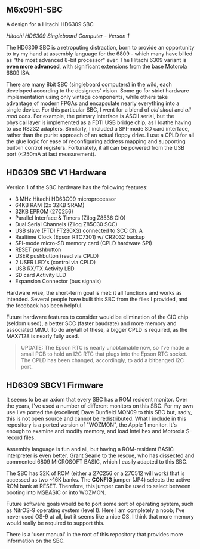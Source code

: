 ## M6x09H1-SBC
A design for a Hitachi HD6309 SBC

_Hitachi HD6309 Singleboard Computer - Verson 1_
 
The HD6309 SBC is a retroputing distraction, born to provide an opportunity to try my hand at assembly language for the 6809 - which many have billed as "the most advanced 8-bit processor" ever. The Hitachi 6309 variant is **even more advanced**, with significant extensions from the base Motorola 6809 ISA. 

There are many 8bit SBC (singleboard computers) in the wild, each developed according to the designers' vision. Some go for strict hardware implementation using only vintage components, while others take advantage of modern FPGAs and encapsulate nearly everything into a single device. For this particular SBC, I went for a blend of *old skool* and *all mod cons*. For example, the primary interface is ASCII serial, but the physical layer is implemented as a FDTI USB
bridge chip, as I loathe having to use RS232 adapters. Similarly, I included a SPI-mode SD card interface, rather than the purist approach of an actual floppy drive. I use a CPLD for all the glue logic for ease of reconfiguring address mapping and supporting built-in control registers. Fortunately, it all can be powered from the USB port (<250mA at last measurement).

## HD6309 SBC V1 Hardware

Version 1 of the SBC hardware has the following features:

 - 3 MHz Hitachi HD63C09 microprocessor 
 - 64KB RAM (2x 32KB SRAM)
 - 32KB EPROM (27C256) 
 - Parallel Interface & Timers (Zilog Z8536 CIO)
 - Dual Serial Channels (Zilog Z85C30 SCC)   
 - USB slave (FTDI FT230XS) connected to SCC Ch. A
 - Realtime Clock (Epson RTC7301)  w/ CR2032 backup 
 - SPI-mode micro-SD memory card (CPLD hardware SPI)
 - RESET pushbutton
 - USER pushbutton (read via CPLD)
 - 2 USER LED's (control via CPLD)
 - USB RX/TX Activity LED
 - SD card Activity LED
 - Expansion Connector (bus signals)

Hardware wise, the short-term goal is met: it all functions and works as intended. Several people have built this SBC from the files I provided, and the feedback has been helpful. 

Future hardware features to consider would be elimination of the CIO chip (seldom used), a better SCC (faster baudrate) and more memory and associated MMU. To do any/all of these, a bigger CPLD is required, as the MAX7128 is nearly fully used. 

> UPDATE: The Epson RTC is nearly unobtainable now, so I've made a small PCB to hold an I2C RTC that plugs into the Epson RTC socket. The CPLD has been changed, accordingly, to add a bitbanged I2C port.

## HD6309 SBCV1  Firmware

It seems to be an axiom that every SBC has a ROM resident monitor. Over the years, I've used a number of different monitors on this SBC. For my own use I've ported the (excellent) Dave Dunfield MON09 to this SBC but, sadly, this is not open source and cannot be redistributed. What I include in this repository is a ported version of "WOZMON", the Apple 1 monitor. It's enough to examine and modify memory, and load Intel hex and Motorola S-record files.

Assembly language is fun and all, but having a ROM-resident BASIC interpreter is even better. Grant Searle to the rescue,
who has dissected and commented 6809 MICROSOFT BASIC, which I easily adapted to this SBC.

The SBC has 32K of ROM (either a 27C256 or a 27C512 will work) that is accessed as two ~16K banks. The **CONFIG** jumper (JP4) selects the active ROM bank at RESET. Therefore, this jumper can be used to select between booting into MSBASIC or into WOZMON. 

Future software goals would be to port some sort of operating system, such as NitrOS-9 operating system (level I). Here I am completely a noob; I've never used OS-9 at all, but it seems like a nice OS. I think that more memory would really be required to support this.

There is a 'user manual' in the root of this repository that provides more information on the SBC.

